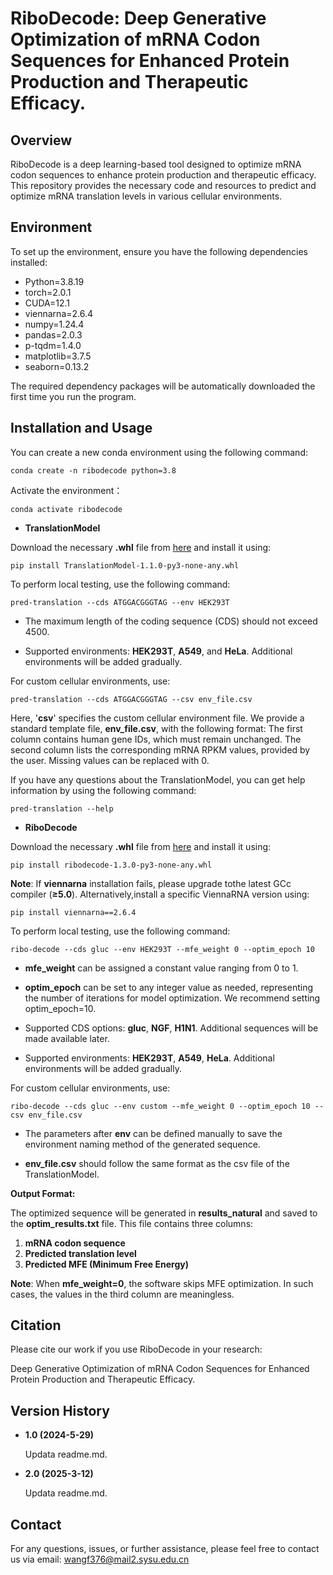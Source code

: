 #  RiboDecode: Deep Generative Optimization of mRNA Codon Sequences for Enhanced Protein Production and Therapeutic Efficacy.

## Overview
RiboDecode is a deep learning-based tool designed to optimize mRNA codon sequences to enhance protein production and therapeutic efficacy. This repository provides the necessary code and resources to predict and optimize mRNA translation levels in various cellular environments.

## Environment
To set up the environment, ensure you have the following dependencies installed:

- Python=3.8.19
- torch=2.0.1
- CUDA=12.1  
- viennarna=2.6.4 
- numpy=1.24.4  
- pandas=2.0.3
- p-tqdm=1.4.0 
- matplotlib=3.7.5 
- seaborn=0.13.2

The required dependency packages will be automatically downloaded the first time you run the program.

## Installation and Usage

You can create a new conda environment using the following command:

```
conda create -n ribodecode python=3.8
```

Activate the environment：

```
conda activate ribodecode
```

- **TranslationModel**

Download the necessary **.whl** file from [here](https://drive.google.com/file/d/19Yyl8uUbjQn0TAA4E52ZUGBd_pb_RyW8/view?usp=sharing) and install it using:

```
pip install TranslationModel-1.1.0-py3-none-any.whl
```

To perform local testing, use the following command:

```
pred-translation --cds ATGGACGGGTAG --env HEK293T
```

* The maximum length of the coding sequence (CDS) should not exceed 4500.

* Supported environments: **HEK293T**, **A549**, and **HeLa**. Additional environments will be added gradually.

For custom cellular environments, use:

```
pred-translation --cds ATGGACGGGTAG --csv env_file.csv
```

Here, '**csv**' specifies the custom cellular environment file. We provide a standard template file, **env_file.csv**, with the following format:
The first column contains human gene IDs, which must remain unchanged.
The second column lists the corresponding mRNA RPKM values, provided by the user. Missing values can be replaced with 0.

If you have any questions about the TranslationModel, you can get help information by using the following command:

```
pred-translation --help
```

- **RiboDecode**

Download the necessary **.whl** file from [here](https://drive.google.com/file/d/1BVrQvO85b0HI34cWfCNtim_eG2LXSEuv/view?usp=sharing) and install it using:

```
pip install ribodecode-1.3.0-py3-none-any.whl
```

**Note**: If **viennarna** installation fails, please upgrade tothe latest GCc compiler (**≥5.0**). Alternatively,install a specific ViennaRNA version using:

```
pip install viennarna==2.6.4
```

To perform local testing, use the following command:

```
ribo-decode --cds gluc --env HEK293T --mfe_weight 0 --optim_epoch 10
```

* **mfe_weight** can be assigned a constant value ranging from 0 to 1.

* **optim_epoch** can be set to any integer value as needed, representing the number of iterations for model optimization. We recommend setting optim_epoch=10.

* Supported CDS options: **gluc**, **NGF**, **H1N1**. Additional sequences will be made available later.

* Supported environments: **HEK293T**, **A549**, **HeLa**. Additional environments will be added gradually.

For custom cellular environments, use:

```
ribo-decode --cds gluc --env custom --mfe_weight 0 --optim_epoch 10 --csv env_file.csv
```

* The parameters after **env** can be defined manually to save the environment naming method of the generated sequence.

* **env_file.csv** should follow the same format as the csv file of the TranslationModel.

**Output Format:**

The optimized sequence will be generated in **results_natural** and saved to the **optim_results.txt** file. This file contains three columns:

1. **mRNA codon sequence**
2. **Predicted translation level**
3. **Predicted MFE (Minimum Free Energy)**

**Note**: When **mfe_weight=0**, the software skips MFE optimization. In such cases, the values in the third column are meaningless.

## Citation
Please cite our work if you use RiboDecode in your research:

Deep Generative Optimization of mRNA Codon Sequences for Enhanced Protein Production and Therapeutic Efficacy.

## Version History

- **1.0 (2024-5-29)**

  Updata readme.md.
  
- **2.0 (2025-3-12)**

  Updata readme.md.
  
## Contact
For any questions, issues, or further assistance, please feel free to contact us via email:
wangf376@mail2.sysu.edu.cn
